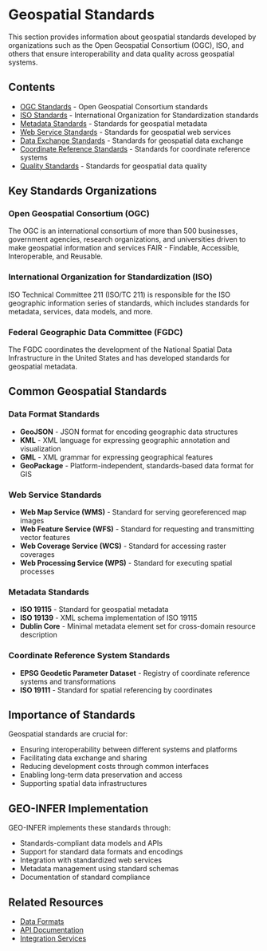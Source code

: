 # Geospatial Standards

This section provides information about geospatial standards developed by organizations such as the Open Geospatial Consortium (OGC), ISO, and others that ensure interoperability and data quality across geospatial systems.

## Contents

- [OGC Standards](ogc_standards.md) - Open Geospatial Consortium standards
- [ISO Standards](iso_standards.md) - International Organization for Standardization standards
- [Metadata Standards](metadata_standards.md) - Standards for geospatial metadata
- [Web Service Standards](web_service_standards.md) - Standards for geospatial web services
- [Data Exchange Standards](data_exchange_standards.md) - Standards for geospatial data exchange
- [Coordinate Reference Standards](coordinate_reference_standards.md) - Standards for coordinate reference systems
- [Quality Standards](quality_standards.md) - Standards for geospatial data quality

## Key Standards Organizations

### Open Geospatial Consortium (OGC)

The OGC is an international consortium of more than 500 businesses, government agencies, research organizations, and universities driven to make geospatial information and services FAIR - Findable, Accessible, Interoperable, and Reusable.

### International Organization for Standardization (ISO)

ISO Technical Committee 211 (ISO/TC 211) is responsible for the ISO geographic information series of standards, which includes standards for metadata, services, data models, and more.

### Federal Geographic Data Committee (FGDC)

The FGDC coordinates the development of the National Spatial Data Infrastructure in the United States and has developed standards for geospatial metadata.

## Common Geospatial Standards

### Data Format Standards

- **GeoJSON** - JSON format for encoding geographic data structures
- **KML** - XML language for expressing geographic annotation and visualization
- **GML** - XML grammar for expressing geographical features
- **GeoPackage** - Platform-independent, standards-based data format for GIS

### Web Service Standards

- **Web Map Service (WMS)** - Standard for serving georeferenced map images
- **Web Feature Service (WFS)** - Standard for requesting and transmitting vector features
- **Web Coverage Service (WCS)** - Standard for accessing raster coverages
- **Web Processing Service (WPS)** - Standard for executing spatial processes

### Metadata Standards

- **ISO 19115** - Standard for geospatial metadata
- **ISO 19139** - XML schema implementation of ISO 19115
- **Dublin Core** - Minimal metadata element set for cross-domain resource description

### Coordinate Reference System Standards

- **EPSG Geodetic Parameter Dataset** - Registry of coordinate reference systems and transformations
- **ISO 19111** - Standard for spatial referencing by coordinates

## Importance of Standards

Geospatial standards are crucial for:

- Ensuring interoperability between different systems and platforms
- Facilitating data exchange and sharing
- Reducing development costs through common interfaces
- Enabling long-term data preservation and access
- Supporting spatial data infrastructures

## GEO-INFER Implementation

GEO-INFER implements these standards through:

- Standards-compliant data models and APIs
- Support for standard data formats and encodings
- Integration with standardized web services
- Metadata management using standard schemas
- Documentation of standard compliance

## Related Resources

- [Data Formats](../data_formats/index.md)
- [API Documentation](../../api/index.md)
- [Integration Services](../../architecture/integration_services.md) 